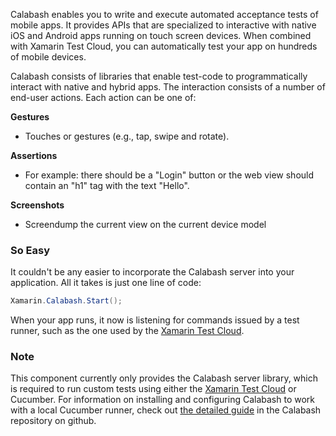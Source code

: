 Calabash enables you to write and execute automated acceptance tests of mobile apps. It provides APIs that are specialized to interactive with native iOS and Android apps running on touch screen devices. When combined with Xamarin Test Cloud, you can automatically test your app on hundreds of mobile devices.

Calabash consists of libraries that enable test-code to programmatically interact with native and hybrid apps. The interaction consists of a number of end-user actions. Each action can be one of:

**Gestures**  

 - Touches or gestures (e.g., tap, swipe and rotate).

**Assertions**  

 - For example: there should be a "Login" button or the web view should contain an "h1" tag with the text "Hello".

**Screenshots**  

 - Screendump the current view on the current device model

### So Easy ###

It couldn't be any easier to incorporate the Calabash server into your application. All it takes is just one line of code:

```csharp
Xamarin.Calabash.Start();
```

When your app runs, it now is listening for commands issued by a test runner, such as the one used by the [Xamarin Test Cloud](http://xamarin.com/test-cloud).

### Note ###

This component currently only provides the Calabash server library, which is required to run custom tests using either the [Xamarin Test Cloud](http://xamarin.com/test-cloud) or Cucumber. For information on installing and configuring Calabash to work with a local Cucumber runner, check out [the detailed guide](https://github.com/calabash/calabash-ios/wiki/01-Getting-started-guide) in the Calabash repository on github.
